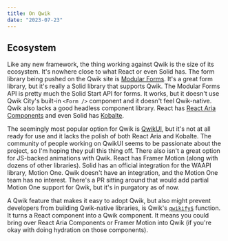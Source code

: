 ```yaml
---
title: On Qwik
date: "2023-07-23"
---
```


<!--
## Core Library

It's the tits.

## Qwik City

It's also the tits.
-->

## Ecosystem

Like any new framework, the thing working against Qwik is the size of its ecosystem.
It's nowhere close to what React or even Solid has.
The form library being pushed on the Qwik site is [Modular Forms][].
It's a great form library, but it's really a Solid library that supports Qwik.
The Modular Forms API is pretty much the Solid Start API for forms.
It works, but it doesn't use Qwik City's built-in `<Form />` component and it doesn't feel Qwik-native.
Qwik also lacks a good headless component library.
React has [React Aria Components][rac] and even Solid has [Kobalte][].

The seemingly most popular option for Qwik is [QwikUI][], but it's not at all ready for use and it lacks the polish of both React Aria and Kobalte.
The community of people working on QwikUI seems to be passionate about the project, so I'm hoping they pull this thing off.
There also isn't a great option for JS-backed animations with Qwik.
React has Framer Motion (along with dozens of other libraries).
Solid has an official integration for the WAAPI library, Motion One.
Qwik doesn't have an integration, and the Motion One team has no interest.
There's a PR sitting around that would add partial Motion One support for Qwik, but it's in purgatory as of now.

A Qwik feature that makes it easy to adopt Qwik, but also might prevent developers from building Qwik-native libraries, is Qwik's [`qwikify$`][qwikify] function.
It turns a React component into a Qwik component.
It means you could bring over React Aria Components or Framer Motion into Qwik (if you're okay with doing hydration on those components).

<!-- links -->

[modular forms]: https://modularforms.dev/qwik/guides/introduction
[qwik]: https://qwik.builder.io/
[qwikcity]: https://qwik.builder.io/docs/qwikcity/
[qwikui]: https://qwikui.com/
[qwikify]: https://qwik.builder.io/docs/integrations/react/
[kobalte]: https://kobalte.dev/docs/core/overview/introduction
[rac]: https://react-spectrum.adobe.com/react-aria/react-aria-components.html
